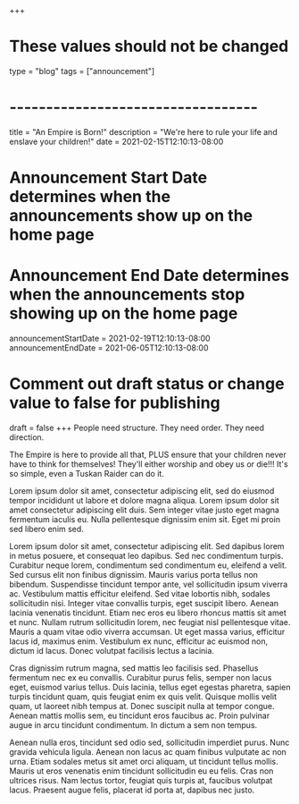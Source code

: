 +++
# These values should not be changed
type = "blog"
tags = ["announcement"]
# ----------------------------------

title = "An Empire is Born!"
description = "We're here to rule your life and enslave your children!"
date = 2021-02-15T12:10:13-08:00

# Announcement Start Date determines when the announcements show up on the home page
# Announcement End Date determines when the announcements stop showing up on the home page
announcementStartDate = 2021-02-19T12:10:13-08:00
announcementEndDate = 2021-06-05T12:10:13-08:00

# Comment out draft status or change value to false for publishing
draft = false
+++
People need structure. They need order. They need direction.

The Empire is here to provide all that, PLUS ensure that your children never have to think for themselves! They'll either worship and obey us or die!!! It's so simple, even a Tuskan Raider can do it.

Lorem ipsum dolor sit amet, consectetur adipiscing elit, sed do eiusmod tempor incididunt ut labore et dolore magna aliqua. Lorem ipsum dolor sit amet consectetur adipiscing elit duis. Sem integer vitae justo eget magna fermentum iaculis eu. Nulla pellentesque dignissim enim sit. Eget mi proin sed libero enim sed.

Lorem ipsum dolor sit amet, consectetur adipiscing elit. Sed dapibus lorem in metus posuere, et consequat leo dapibus. Sed nec condimentum turpis. Curabitur neque lorem, condimentum sed condimentum eu, eleifend a velit. Sed cursus elit non finibus dignissim. Mauris varius porta tellus non bibendum. Suspendisse tincidunt tempor ante, vel sollicitudin ipsum viverra ac. Vestibulum mattis efficitur eleifend. Sed vitae lobortis nibh, sodales sollicitudin nisi. Integer vitae convallis turpis, eget suscipit libero. Aenean lacinia venenatis tincidunt. Etiam nec eros eu libero rhoncus mattis sit amet et nunc. Nullam rutrum sollicitudin lorem, nec feugiat nisl pellentesque vitae. Mauris a quam vitae odio viverra accumsan. Ut eget massa varius, efficitur lacus id, maximus enim. Vestibulum ex nunc, efficitur ac euismod non, dictum id lacus. Donec volutpat facilisis lectus a lacinia.

Cras dignissim rutrum magna, sed mattis leo facilisis sed. Phasellus fermentum nec ex eu convallis. Curabitur purus felis, semper non lacus eget, euismod varius tellus. Duis lacinia, tellus eget egestas pharetra, sapien turpis tincidunt quam, quis feugiat enim ex quis velit. Quisque mollis velit quam, ut laoreet nibh tempus at. Donec suscipit nulla at tempor congue. Aenean mattis mollis sem, eu tincidunt eros faucibus ac. Proin pulvinar augue in arcu tincidunt condimentum. In dictum a sem non tempus.

Aenean nulla eros, tincidunt sed odio sed, sollicitudin imperdiet purus. Nunc gravida vehicula ligula. Aenean non lacus ac quam finibus vulputate ac non urna. Etiam sodales metus sit amet orci aliquam, ut tincidunt tellus mollis. Mauris ut eros venenatis enim tincidunt sollicitudin eu eu felis. Cras non ultrices risus. Nam lectus tortor, feugiat quis turpis at, faucibus volutpat lacus. Praesent augue felis, placerat id porta at, dapibus nec justo.